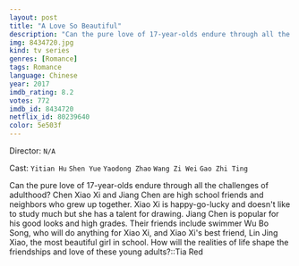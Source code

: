 ```yaml
---
layout: post
title: "A Love So Beautiful"
description: "Can the pure love of 17-year-olds endure through all the challenges of adulthood? Chen Xiao Xi and Jiang Chen are high school friends and neighbors who grew up together. Xiao Xi is happy-go-lucky and doesn't like to study much but she has a talent for drawing. Jiang Chen is popular for his good looks and high grades. Their friends include swimmer Wu Bo Song, who will do anything for Xiao Xi, and Xiao Xi's .."
img: 8434720.jpg
kind: tv series
genres: [Romance]
tags: Romance 
language: Chinese
year: 2017
imdb_rating: 8.2
votes: 772
imdb_id: 8434720
netflix_id: 80239640
color: 5e503f
---
```

Director: `N/A`  

Cast: `Yitian Hu` `Shen Yue` `Yaodong Zhao` `Wang Zi Wei` `Gao Zhi Ting` 

Can the pure love of 17-year-olds endure through all the challenges of adulthood? Chen Xiao Xi and Jiang Chen are high school friends and neighbors who grew up together. Xiao Xi is happy-go-lucky and doesn't like to study much but she has a talent for drawing. Jiang Chen is popular for his good looks and high grades. Their friends include swimmer Wu Bo Song, who will do anything for Xiao Xi, and Xiao Xi's best friend, Lin Jing Xiao, the most beautiful girl in school. How will the realities of life shape the friendships and love of these young adults?::Tia Red